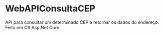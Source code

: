 # WebAPIConsultaCEP
API para consultar um determinado CEP e retornar os dados do endereço. Feito em C# Asp.Net Core.
